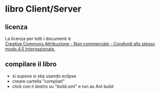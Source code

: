 # libro Client/Server

## licenza
La licenza per tutti i documenti è  
[Creative Commons Attribuzione - Non commerciale - Condividi allo stesso modo 4.0 Internazionale.](https://creativecommons.org/licenses/by-nc-sa/4.0/) 

## compilare il libro
- si supone si stia usando eclipse
- creare cartella "compilati"
- click con il destro su "build.xml" e run as Ant build